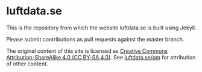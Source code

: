 # luftdata.se

This is the repository from which the website luftdata.se is built using Jekyll.

Please submit contributions as pull requests against the master branch.

The original content of this site is licensed as [Creative Commons Attribution-ShareAlike 4.0 (CC BY-SA 4.0)](https://creativecommons.org/licenses/by-sa/4.0/). See [luftdata.se/om](https://luftdata.se/om/) for attribution of other content.
